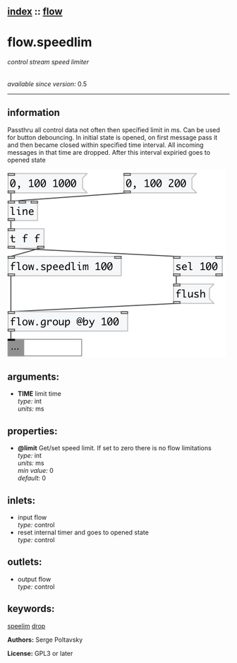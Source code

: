 [index](index.html) :: [flow](category_flow.html)
---

# flow.speedlim

###### control stream speed limiter

*available since version:* 0.5

---


## information
Passthru all control data not often then specified limit in ms. Can be used for
            button debouncing. In initial state is opened, on first message pass it and then became
            closed within specified time interval. All incoming messages in that time are dropped.
            After this interval expiried goes to opened state



[![example](../examples/img/flow.speedlim.jpg)](../examples/pd/flow.speedlim.pd)



## arguments:

* **TIME**
limit time<br>
_type:_ int<br>
_units:_ ms<br>





## properties:

* **@limit** 
Get/set speed limit. If set to zero there is no flow limitations<br>
_type:_ int<br>
_units:_ ms<br>
_min value:_ 0<br>
_default:_ 0<br>



## inlets:

* input flow<br>
_type:_ control
* reset internal timer and goes to opened state<br>
_type:_ control



## outlets:

* output flow<br>
_type:_ control



## keywords:

[speelim](keywords/speelim.html)
[drop](keywords/drop.html)






**Authors:** Serge Poltavsky




**License:** GPL3 or later





